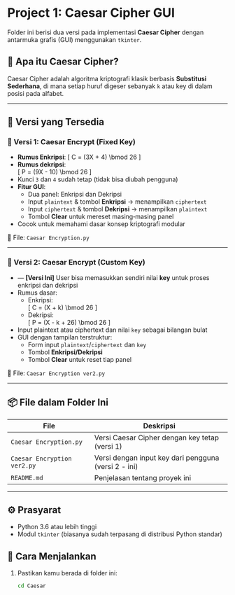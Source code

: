 # Project 1: Caesar Cipher GUI

Folder ini berisi dua versi pada implementasi **Caesar Cipher** dengan antarmuka grafis (GUI) menggunakan `tkinter`.

## 🧠 Apa itu Caesar Cipher?

Caesar Cipher adalah algoritma kriptografi klasik berbasis **Substitusi Sederhana**, di mana setiap huruf digeser sebanyak `k` atau key di dalam posisi pada alfabet.

---
## 🧩 Versi yang Tersedia

### 🔐 Versi 1: Caesar Encrypt (Fixed Key)

- **Rumus Enkripsi**:
  \[
    C = (3X + 4) \bmod 26
  \]
- **Rumus dekripsi**:  
  \[
    P = (9X - 10) \bmod 26
  \]
- Kunci `3` dan `4` sudah tetap (tidak bisa diubah pengguna)
- **Fitur GUI**:  
  - Dua panel: Enkripsi dan Dekripsi  
  - Input `plaintext` & tombol **Enkripsi** → menampilkan `ciphertext`  
  - Input `ciphertext` & tombol **Dekripsi** → menampilkan `plaintext`  
  - Tombol **Clear** untuk mereset masing‑masing panel
- Cocok untuk memahami dasar konsep kriptografi modular

📄 File: `Caesar Encryption.py`

---

### 🧩 Versi 2: Caesar Encrypt (Custom Key) 

- — **[Versi Ini]** User bisa memasukkan sendiri nilai **key** untuk proses enkripsi dan dekripsi
- Rumus dasar:
  - Enkripsi:  
    \[
      C = (X + k) \bmod 26
    \]
  - Dekripsi:  
    \[
      P = (X - k + 26) \bmod 26
    \]
- Input plaintext atau ciphertext dan nilai `key` sebagai bilangan bulat
- GUI dengan tampilan terstruktur:
  - Form input `plaintext`/`ciphertext` dan `key`
  - Tombol **Enkripsi/Dekripsi**
  - Tombol **Clear** untuk reset tiap panel

📄 File: `Caesar Encryption ver2.py`

---

## 📦 File dalam Folder Ini

| File | Deskripsi |
|------|-----------|
| `Caesar Encryption.py` | Versi Caesar Cipher dengan key tetap (versi 1) |
| `Caesar Encryption ver2.py` | Versi dengan input key dari pengguna (versi 2 - ini) |
| `README.md` | Penjelasan tentang proyek ini |

---
## ⚙️ Prasyarat

- Python 3.6 atau lebih tinggi  
- Modul `tkinter` (biasanya sudah terpasang di distribusi Python standar)

## 🚀 Cara Menjalankan

1. Pastikan kamu berada di folder ini:  
   ```bash
   cd Caesar
